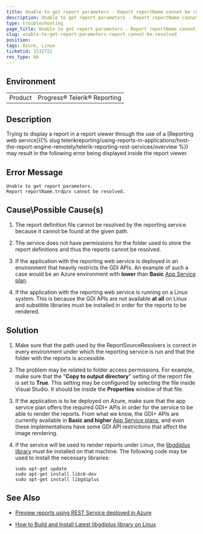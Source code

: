 ```yaml
---
title: Unable to get report parameters - Report reportName cannot be resolved
description: Unable to get report parameters - Report reportName cannot be resolved
type: troubleshooting
page_title: Unable to get report parameters - Report reportName cannot be resolved
slug: unable-to-get-report-parameters-report-cannot-be-resolved
position: 
tags: Azure, Linux
ticketid: 1532722
res_type: kb
---
```


## Environment
<table>
	<tbody>
		<tr>
			<td>Product</td>
			<td>Progress® Telerik® Reporting</td>
		</tr>
	</tbody>
</table>


## Description

Trying to display a report in a report viewer through the use of a [Reporting web service]({% slug telerikreporting/using-reports-in-applications/host-the-report-engine-remotely/telerik-reporting-rest-services/overview %}) may result in the following error being displayed inside the report viewer.

## Error Message

```
Unable to get report parameters.
Report reportName.trdp/x cannot be resolved.
```

## Cause\Possible Cause(s)

1. The report definition file cannot be resolved by the reporting service because it cannot be found at the given path. 

2. The service does not have permissions for the folder used to store the report definitions and thus the reports cannot be resolved.

3. If the application with the reporting web service is deployed in an environment that heavily restricts the GDI APIs. An example of such a case would be an Azure environment with **lower** than **Basic** [App Service plan](https://azure.microsoft.com/en-us/pricing/details/app-service/windows/).

4. If the application with the reporting web service is running on a Linux system. This is because the GDI APIs are not available **at all** on Linux and substitite libraries must be installed in order for the reports to be rendered.  

## Solution

1. Make sure that the path used by the ReportSourceResolvers is correct in every environment under which the reporting service is run and that the folder with the reports is accessible.

2. The problem may be related to folder access permissions. For example, make sure that the "**Copy to output directory**" setting of the report file is set to **True**. This setting may be configured by selecting the file inside Visual Studio. It should be inside the **Properties** window of that file.

3. If the application is to be deployed on Azure, make sure that the app service plan offers the required GDI+ APIs in order for the service to be able to render the reports. From what we know, the GDI+ APIs are currently available in **Basic and higher** [App Service plans](https://azure.microsoft.com/en-us/pricing/details/app-service/windows/), and even these implementations have some GDI API restrictions that affect the image rendering.

4. If the service will be used to render reports under Linux, the [libgdiplus library](https://www.mono-project.com/docs/gui/libgdiplus/) must be installed on that machine. The following code may be used to install the necessary libraries:

   ```
   sudo apt-get update
   sudo apt-get install libc6-dev
   sudo apt-get install libgdiplus
   ```

## See Also
- [Preview reports using REST Service deployed in Azure](./preview-reports-using-rest-service-deployed-in-azure)

- [How to Build and Install Latest libgdiplus library on Linux](./how-to-build-and-install-libgdiplus-linux)
